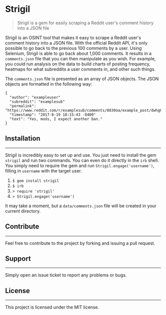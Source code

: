 # Strigil
> Strigil is a gem for easily scraping a Reddit user's comment history into a JSON file

Strigil is an OSINT tool that makes it easy to scrape a Reddit user's comment history into a JSON file. With the official Reddit API, it's only possible to go back to the previous 100 comments by a user. Using Selenium, Strigil is able to go back about 1,000 comments. It results in a `comments.json` file that you can then manipulate as you wish. For example, you could run analysis on the data to build charts of posting frequency, heatmaps for what subreddits a user comments in, and other such things.

The `comments.json` file is presented as an array of JSON objects. The JSON objects are formatted in the following way:
```
{
  "author": "exampleuser"
  "subreddit": "examplesub"
  "permalink": "https://www.reddit.com/r/examplesub/comments/8830oa/example_post/dwhg6vi/"
  "timestamp": "2017-8-19 18:15:43 -0400"
  "text": "Yes, mods, I expect another ban."
}
```

## Installation
------------
Strigil is incredibly easy to set up and use. You just need to install the gem `strigil` and run two commands. You can even do it directly in the `irb` shell. You simply need to require the gem and run `Strigil.engage('username')`, filling in `username` with the target user.

1. `$ gem install strigil`
2. `$ irb`
3. `> require 'strigil'`
4. `> Strigil.engage('username')`

It may take a moment, but a `data/comments.json` file will be created in your current directory.

## Contribute
-----------
Feel free to contribute to the project by forking and issuing a pull request.

## Support
------------
Simply open an issue ticket to report any problems or bugs.

## License
------------
This project is licensed under the MIT license.
